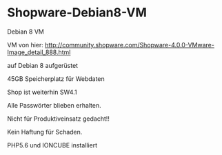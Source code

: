 # Shopware-Debian8-VM
Debian 8 VM

VM von hier:
http://community.shopware.com/Shopware-4.0.0-VMware-Image_detail_888.html

auf Debian 8 aufgerüstet

45GB Speicherplatz für Webdaten

Shop ist weiterhin SW4.1

Alle Passwörter blieben erhalten.

Nicht für Produktiveinsatz gedacht!!

Kein Haftung für Schaden.


PHP5.6 und IONCUBE installiert
